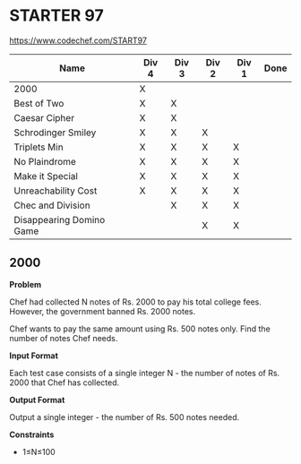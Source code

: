 # STARTER 97

https://www.codechef.com/START97

| Name                     | Div 4 | Div 3 | Div 2 | Div 1 | Done |
|--------------------------|-------|-------|-------|-------|------|
| 2000                     | X     |       |       |       |      |
| Best of Two              | X     | X     |       |       |      |
| Caesar Cipher            | X     | X     |       |       |      |
| Schrodinger Smiley       | X     | X     | X     |       |      |
| Triplets Min             | X     | X     | X     | X     |      |
| No Plaindrome            | X     | X     | X     | X     |      |
| Make it Special          | X     | X     | X     | X     |      |
| Unreachability Cost      | X     | X     | X     | X     |      |
| Chec and Division        |       | X     | X     | X     |      |
| Disappearing Domino Game |       |       | X     | X     |      |

## 2000

**Problem**

Chef had collected N notes of Rs. 2000 to pay his total college fees. However, the government banned Rs. 2000 notes.

Chef wants to pay the same amount using Rs. 500 notes only. Find the number of notes Chef needs.

**Input Format**

Each test case consists of a single integer N - the number of notes of Rs. 2000 that Chef has collected.

**Output Format**

Output a single integer - the number of Rs. 500 notes needed.

**Constraints**

- 1≤N≤100